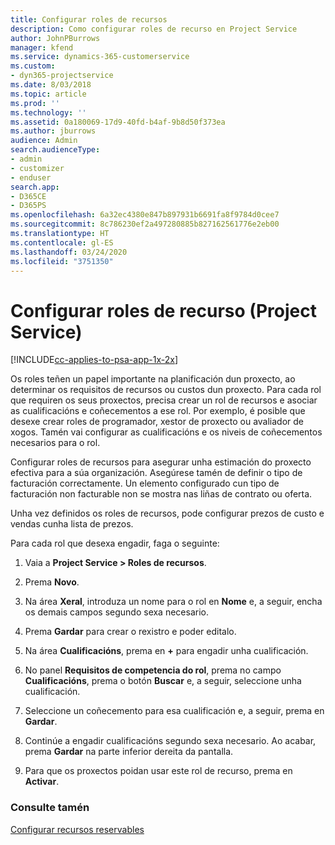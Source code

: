 ```yaml
---
title: Configurar roles de recursos
description: Como configurar roles de recurso en Project Service
author: JohnPBurrows
manager: kfend
ms.service: dynamics-365-customerservice
ms.custom:
- dyn365-projectservice
ms.date: 8/03/2018
ms.topic: article
ms.prod: ''
ms.technology: ''
ms.assetid: 0a180069-17d9-40fd-b4af-9b8d50f373ea
ms.author: jburrows
audience: Admin
search.audienceType:
- admin
- customizer
- enduser
search.app:
- D365CE
- D365PS
ms.openlocfilehash: 6a32ec4380e847b897931b6691fa8f9784d0cee7
ms.sourcegitcommit: 8c786230ef2a497280885b827162561776e2eb00
ms.translationtype: HT
ms.contentlocale: gl-ES
ms.lasthandoff: 03/24/2020
ms.locfileid: "3751350"
---
```

# <a name="configure-resource-roles-project-service"></a>Configurar roles de recurso (Project Service)

[!INCLUDE[cc-applies-to-psa-app-1x-2x](../includes/cc-applies-to-psa-app-1x-2x.md)]

Os roles teñen un papel importante na planificación dun proxecto, ao determinar os requisitos de recursos ou custos dun proxecto. Para cada rol que requiren os seus proxectos, precisa crear un rol de recursos e asociar as cualificacións e coñecementos a ese rol. Por exemplo, é posible que desexe crear roles de programador, xestor de proxecto ou avaliador de xogos. Tamén vai configurar as cualificacións e os niveis de coñecementos necesarios para o rol.  
  
 Configurar roles de recursos para asegurar unha estimación do proxecto efectiva para a súa organización.  Asegúrese tamén de definir o tipo de facturación correctamente. Un elemento configurado cun tipo de facturación non facturable non se mostra nas liñas de contrato ou oferta.  
  
 Unha vez definidos os roles de recursos, pode configurar prezos de custo e vendas cunha lista de prezos.  
  
 Para cada rol que desexa engadir, faga o seguinte:  
  
1.  Vaia a **Project Service > Roles de recursos**.  
  
2.  Prema **Novo**.  
  
3.  Na área **Xeral**, introduza un nome para o rol en **Nome** e, a seguir, encha os demais campos segundo sexa necesario.  
  
4.  Prema **Gardar** para crear o rexistro e poder editalo.  
  
5.  Na área **Cualificacións**, prema en **+** para engadir unha cualificación.  
  
6.  No panel **Requisitos de competencia do rol**, prema no campo **Cualificacións**, prema o botón **Buscar** e, a seguir, seleccione unha cualificación.  
  
7.  Seleccione un coñecemento para esa cualificación e, a seguir, prema en **Gardar**.  
  
8.  Continúe a engadir cualificacións segundo sexa necesario. Ao acabar, prema **Gardar** na parte inferior dereita da pantalla.  
  
9. Para que os proxectos poidan usar este rol de recurso, prema en **Activar**.  
  
### <a name="see-also"></a>Consulte tamén  
 [Configurar recursos reservables](../project-service/set-up-resources.md)
